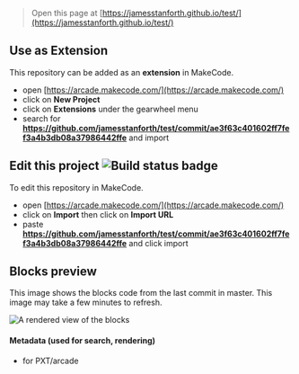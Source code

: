 
> Open this page at [https://jamesstanforth.github.io/test/](https://jamesstanforth.github.io/test/)

## Use as Extension

This repository can be added as an **extension** in MakeCode.

* open [https://arcade.makecode.com/](https://arcade.makecode.com/)
* click on **New Project**
* click on **Extensions** under the gearwheel menu
* search for **https://github.com/jamesstanforth/test/commit/ae3f63c401602ff7fef3a4b3db08a37986442ffe** and import

## Edit this project ![Build status badge](https://github.com/jamesstanforth/test/commit/ae3f63c401602ff7fef3a4b3db08a37986442ffe/workflows/MakeCode/badge.svg)

To edit this repository in MakeCode.

* open [https://arcade.makecode.com/](https://arcade.makecode.com/)
* click on **Import** then click on **Import URL**
* paste **https://github.com/jamesstanforth/test/commit/ae3f63c401602ff7fef3a4b3db08a37986442ffe** and click import

## Blocks preview

This image shows the blocks code from the last commit in master.
This image may take a few minutes to refresh.

![A rendered view of the blocks](https://github.com/jamesstanforth/test/commit/ae3f63c401602ff7fef3a4b3db08a37986442ffe/raw/master/.github/makecode/blocks.png)

#### Metadata (used for search, rendering)

* for PXT/arcade
<script src="https://makecode.com/gh-pages-embed.js"></script><script>makeCodeRender("{{ site.makecode.home_url }}", "{{ site.github.owner_name }}/{{ site.github.repository_name }}");</script>
